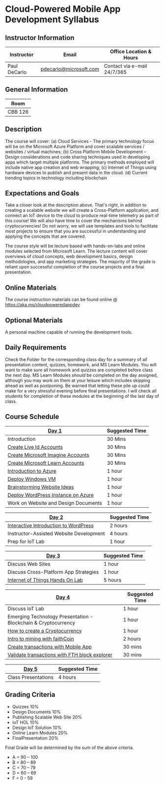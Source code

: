 # Cloud-Powered Mobile App Development Syllabus

## Instructor Information 
| Instructor    | Email                   | Office Location & Hours   |
| ------------- | ----------------------- | ------------------------- |
| Paul DeCarlo  | pdecarlo@microsoft.com  | Contact via e-mail 24/7/365 
 
## General Information   

| Room    |
| ------- |
| CBB 126 |   

## Description   

The course will cover: (a) Cloud Services - The primary technology focus will be on the Microsoft Azure Platform and cover scalable services / websites / virtual machines; (b) Cross Platform Mobile Development – Design considerations and code sharing techniques used in developing apps which target multiple platforms.  The primary methods employed will include native app creation and web wrapping; (c) Internet of Things using hardware devices to publish and present data in the cloud. (d) Current trending topics in technology including blockchain

## Expectations and Goals   

Take a closer look at the description above.  That's right, in addition to creating a scalable website we will create a Cross-Platform application, and connect an IoT device to the cloud to produce real-time telemetry as part of this course!  We will also have time to cover the mechanisms behind cryptocurrencies!  Do not worry, we will use templates and tools to facilitate most projects to ensure that you are successful in understanding and applying the concepts that are covered.

The course style will be lecture based with hands-on-labs and online modules selected from Microsoft Learn.  The lecture content will cover overviews of cloud concepts, web development basics, design methodologies, and app marketing strategies.  The majority of the grade is reliant upon successful completion of the course projects and a final presentation.  
 
## Online Materials
The course instruction materials can be found online @ https://aka.ms/cloudpoweredappdev

## Optional Materials
A personal machine capable of running the development tools. 

## Daily Requirements

Check the Folder for the corresponding class day for a summary of all presentation content, quizzes, homework, and MS Learn
Modules.  You will want to make sure all homework and quizzes are completed before class the next day.  MS Learn Modules *should* be completed on the day assigned, although you may work on them at your leisure which includes skipping ahead as well as postponing.  Be warned that letting these pile up could make for a very stressful evening before final presentations.  I will check all students for completion of these modules at the beginning of the last day of class. 

## Course Schedule    
    
| [Day 1](/Day1)                                                                                              |  Suggested Time |
| ----------------------------------------------------------------------------------------------------------- | --------------- |
| Introduction                                                                                                |   30 Mins       |   
| [Create Live Id Accounts](https://outlook.live.com/owa/)                                                    |   30 Mins       |
| [Create Microsoft Imagine Accounts](https://imagine.microsoft.com/?WT.mc_id=iot-0000-pdecarlo)                                    |   30 Mins       |
| [Create Microsoft Learn Accounts](https://docs.microsoft.com/learn/?WT.mc_id=iot-0000-pdecarlo)                                  |   30 Mins       |
| [Introduction to Azure](https://docs.microsoft.com/learn/paths/azure-fundamentals/?WT.mc_id=iot-0000-pdecarlo)                   |   1 hour        |
| [Deploy Windows VM](https://docs.microsoft.com/learn/modules/create-windows-virtual-machine-in-azure/?WT.mc_id=iot-0000-pdecarlo)|   1 hour        |
| [Brainstorming Website Ideas](/Day1/Homework/DesignDocument.md)                                             |   1 hour        |
| [Deploy WordPress Instance on Azure](https://azuremarketplace.microsoft.com/marketplace/apps/WordPress.WordPress/?WT.mc_id=iot-0000-pdecarlo) |   1 hour |
| Work on Website and Design Documents                                                                        |    1 hour       |
    
    
| [Day 2](/Day2)                                                                                              |  Suggested Time |
| ----------------------------------------------------------------------------------------------------------- | --------------- |
| [Interactive Introduction to WordPress](/Day2/Content)                                                      |   2 hours       |   
| Instructor-Assisted Website Development                                                                     |   4 hours       |
| Prep for IoT Lab                                                                                            |   1 hour        |

| [Day 3](/Day3)                                                                                              |  Suggested Time |
| ----------------------------------------------------------------------------------------------------------- | --------------- |
| Discuss Web Sites                                                                                           |   1 hour        |   
| Discuss Cross-Platform App Strategies                                                                       |   1 hour        |
| [Internet of Things Hands On Lab](https://github.com/Azure/CloudIoTHack/tree/iot-workbench)                 |   5 hours       |


| [Day 4](/Day4)                                                                                              |  Suggested Time |
| ----------------------------------------------------------------------------------------------------------- | --------------- |
| Discuss IoT Lab                                                                                             |   1 hour        |   
| Emerging Technology Presentation - Blockchain & Cryptocurrency                                              |   1 hour        |
| [How to create a Cryptocurrency](https://www.hackster.io/pjdecarlo/how-to-make-a-cryptocurrency-using-litecoin-v0-15-source-fb5e82) |   1 hour       |
| [Intro to mining with faithCoin](http://faithco.in/get-started/)                                            |   2 hours       |
| [Create transactions with Mobile App](https://play.google.com/store/apps/details?id=com.faithcoin.wallet)   |   30 mins       |
| [Validate transactions with FTH block explorer](http://blockchain.faithco.in/insight/)                      |   30 mins       |

| [Day 5](/Day5)                                                                                              |  Suggested Time |
| ----------------------------------------------------------------------------------------------------------- | --------------- |
| Class Presentations                                                                                         |   4 hours       |   

## Grading Criteria     
* Quizzes 10%    
* Design Documents 10%    
* Publishing Scalable Web Site 20%    
* IoT HOL 10% 
* Design IoT Solution 10% 
* Online Learn Modules 20%    
* FinalPresentation 20%    
  
Final Grade will be determined by the sum of the above criteria.     
    
* A = 90 – 100    
* B = 80 – 89    
* C = 70 – 79    
* D = 60 – 69    
* F =  0 - 59
